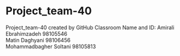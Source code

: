 # Project_team-40
Project_team-40 created by GitHub Classroom
Name and ID:
Amirali Ebrahimzadeh 98105546 <br/>
Matin Daghyani 98106456 <br/>
Mohammadbagher Soltani 98105813 <br/>
